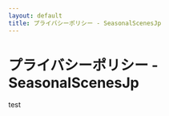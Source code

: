 ```yaml
---
layout: default
title: プライバシーポリシー - SeasonalScenesJp
---
```


プライバシーポリシー - SeasonalScenesJp
========
test
